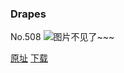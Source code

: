 ### Drapes
No.508
![图片不见了~~~](https://imgs.xkcd.com/comics/drapes.png)

[原址](https://xkcd.com//508) [下载](https://imgs.xkcd.com/comics/drapes.png)

